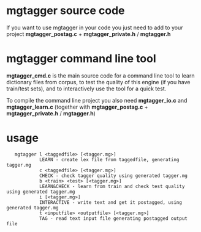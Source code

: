 # mgtagger source code

If you want to use mgtagger in your code you just need to add to your project **mgtagger_postag.c** + **mgtagger_private.h** / **mgtagger.h**

# mgtagger command line tool

**mgtagger_cmd.c** is the main source code for a command line tool to learn dictionary files from corpus, to test the quality of this engine (if you have train/test sets), and to interactively use the tool for a quick test. 

To compile the command line project you also need **mgtagger_io.c** and **mgtagger_learn.c** (together with **mgtagger_postag.c** + **mgtagger_private.h** / **mgtagger.h**)

# usage

       mgtagger l <taggedfile> [<tagger.mg>]
                LEARN - create lex file from taggedfile, generating tagger.mg
                c <taggedfile> [<tagger.mg>]
                CHECK - check tagger quality using generated tagger.mg
                b <train> <test> [<tagger.mg>]
                LEARN&CHECK - learn from train and check test quality using generated tagger.mg
                i [<tagger.mg>]
                INTERACTIVE - write text and get it postagged, using generated tagger.mg
                t <inputfile> <outputfile> [<tagger.mg>]
                TAG - read text input file generating postagged output file
